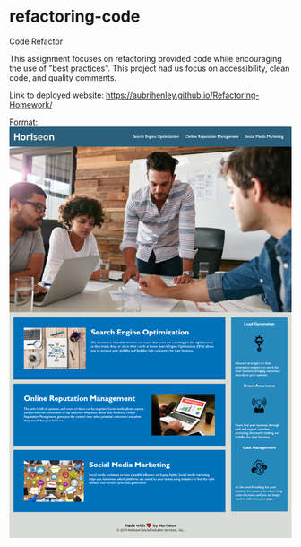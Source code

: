 # refactoring-code
Code Refactor

This assignment focuses on refactoring provided code while encouraging the use of "best practices". This project had us focus on accessibility, clean code, and quality comments.

Link to deployed website: https://aubrihenley.github.io/Refactoring-Homework/

Format: ![Refactoring Homework Screenshot](https://github.com/aubrihenley/Refactoring-Homework/blob/main/Refactoring-homwork-screenshot-aubrihenley.png?raw=true)
